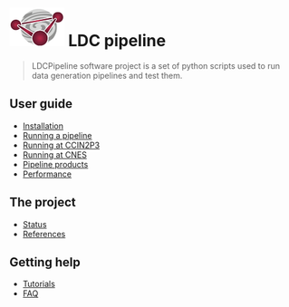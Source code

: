# ![Logo](logo_lisa_2.png) LDC pipeline

> LDCPipeline software project is a set of python scripts used to
> run data generation pipelines and test them. 

## User guide
* [Installation](installation.md)
* [Running a pipeline](running.md)
* [Running at CCIN2P3](running_cc.md)
* [Running at CNES](running_hal.md)
* [Pipeline products](products.md)
* [Performance](perf.md)

## The project
* [Status](status.md)
* [References](reference.md)

## Getting help
* [Tutorials](tuto.md)
* [FAQ](faq.md)

